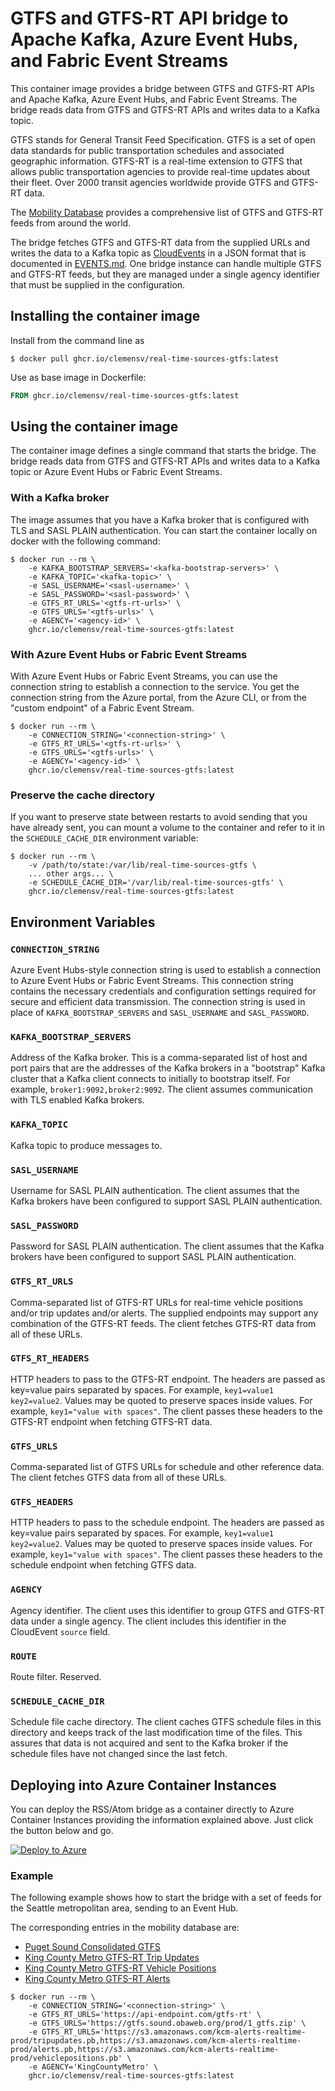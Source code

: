 # GTFS and GTFS-RT API bridge to Apache Kafka, Azure Event Hubs, and Fabric Event Streams

This container image provides a bridge between GTFS and GTFS-RT APIs and Apache
Kafka, Azure Event Hubs, and Fabric Event Streams. The bridge reads data from
GTFS and GTFS-RT APIs and writes data to a Kafka topic.

GTFS stands for General Transit Feed Specification. GTFS is a set of open data
standards for public transportation schedules and associated geographic
information. GTFS-RT is a real-time extension to GTFS that allows public
transportation agencies to provide real-time updates about their fleet. Over 2000
transit agencies worldwide provide GTFS and GTFS-RT data.

The [Mobility Database](mobilitydatabase.org) provides a comprehensive list of GTFS
and GTFS-RT feeds from around the world. 

The bridge fetches GTFS and GTFS-RT data from the supplied URLs and writes the
data to a Kafka topic as [CloudEvents](https://cloudevents.io/) in a JSON format that
is documented in [EVENTS.md](EVENTS.md). One bridge instance can handle multiple
GTFS and GTFS-RT feeds, but they are managed under a single agency identifier that
must be supplied in the configuration.

## Installing the container image

Install from the command line as
```shell
$ docker pull ghcr.io/clemensv/real-time-sources-gtfs:latest
```

Use as base image in Dockerfile:

```Dockerfile
FROM ghcr.io/clemensv/real-time-sources-gtfs:latest
```

## Using the container image

The container image defines a single command that starts the bridge. The bridge
reads data from GTFS and GTFS-RT APIs and writes data to a Kafka topic or
Azure Event Hubs or Fabric Event Streams.

### With a Kafka broker

The image assumes that you have a Kafka broker that is configured with TLS and
SASL PLAIN authentication. You can start the container locally on docker with
the following command:

```shell
$ docker run --rm \
    -e KAFKA_BOOTSTRAP_SERVERS='<kafka-bootstrap-servers>' \
    -e KAFKA_TOPIC='<kafka-topic>' \
    -e SASL_USERNAME='<sasl-username>' \
    -e SASL_PASSWORD='<sasl-password>' \
    -e GTFS_RT_URLS='<gtfs-rt-urls>' \
    -e GTFS_URLS='<gtfs-urls>' \
    -e AGENCY='<agency-id>' \
    ghcr.io/clemensv/real-time-sources-gtfs:latest
```

### With Azure Event Hubs or Fabric Event Streams

With Azure Event Hubs or Fabric Event Streams, you can use the connection string
to establish a connection to the service. You get the connection string from the
Azure portal, from the Azure CLI, or from the "custom endpoint" of a Fabric
Event Stream.

```shell
$ docker run --rm \
    -e CONNECTION_STRING='<connection-string>' \
    -e GTFS_RT_URLS='<gtfs-rt-urls>' \
    -e GTFS_URLS='<gtfs-urls>' \
    -e AGENCY='<agency-id>' \
    ghcr.io/clemensv/real-time-sources-gtfs:latest
```


### Preserve the cache directory

If you want to preserve state between restarts to avoid sending that you have
already sent, you can mount a volume to the container and refer to it in the
`SCHEDULE_CACHE_DIR` environment variable:

```shell
$ docker run --rm \
    -v /path/to/state:/var/lib/real-time-sources-gtfs \
    ... other args... \
    -e SCHEDULE_CACHE_DIR='/var/lib/real-time-sources-gtfs' \
    ghcr.io/clemensv/real-time-sources-gtfs:latest
```

## Environment Variables

### `CONNECTION_STRING`

Azure Event Hubs-style connection string is used to establish a connection to
Azure Event Hubs or Fabric Event Streams. This connection string contains the
necessary credentials and configuration settings required for secure and
efficient data transmission. The connection string is used in place of
`KAFKA_BOOTSTRAP_SERVERS` and `SASL_USERNAME` and `SASL_PASSWORD`.

### `KAFKA_BOOTSTRAP_SERVERS`

Address of the Kafka broker. This is a comma-separated list of host and port
pairs that are the addresses of the Kafka brokers in a "bootstrap" Kafka cluster
that a Kafka client connects to initially to bootstrap itself. For example,
`broker1:9092,broker2:9092`. The client assumes communication with TLS enabled
Kafka brokers.

### `KAFKA_TOPIC`

Kafka topic to produce messages to.

### `SASL_USERNAME`

Username for SASL PLAIN authentication. The client assumes that the Kafka
brokers have been configured to support SASL PLAIN authentication.

### `SASL_PASSWORD`

Password for SASL PLAIN authentication. The client assumes that the Kafka
brokers have been configured to support SASL PLAIN authentication.

### `GTFS_RT_URLS`

Comma-separated list of GTFS-RT URLs for real-time vehicle positions and/or trip
updates and/or alerts. The supplied endpoints may support any combination of the
GTFS-RT feeds. The client fetches GTFS-RT data from all of these URLs.

### `GTFS_RT_HEADERS`

HTTP headers to pass to the GTFS-RT endpoint. The headers are passed as
key=value pairs separated by spaces. For example, `key1=value1 key2=value2`.
Values may be quoted to preserve spaces inside values. For example,
`key1="value with spaces"`. The client passes these headers to the GTFS-RT
endpoint when fetching GTFS-RT data.

### `GTFS_URLS`

Comma-separated list of GTFS URLs for schedule and other reference data. The
client fetches GTFS data from all of these URLs.

### `GTFS_HEADERS`

HTTP headers to pass to the schedule endpoint. The headers are passed as
key=value pairs separated by spaces. For example, `key1=value1 key2=value2`.
Values may be quoted to preserve spaces inside values. For example,
`key1="value with spaces"`. The client passes these headers to the schedule
endpoint when fetching GTFS data.

### `AGENCY`

Agency identifier. The client uses this identifier to group GTFS and GTFS-RT
data under a single agency. The client includes this identifier in the CloudEvent
`source` field.

### `ROUTE`

Route filter. Reserved.

### `SCHEDULE_CACHE_DIR`

Schedule file cache directory. The client caches GTFS schedule files in this
directory and keeps track of the last modification time of the files. This
assures that data is not acquired and sent to the Kafka broker if the schedule
files have not changed since the last fetch.


## Deploying into Azure Container Instances

You can deploy the RSS/Atom bridge as a container directly to Azure Container
Instances providing the information explained above. Just click the button below and go.

[![Deploy to Azure](https://aka.ms/deploytoazurebutton)](https://portal.azure.com/#create/Microsoft.Template/uri/https%3A%2F%2Fraw.githubusercontent.com%2Fclemensv%2Freal-time-sources%2Fmain%2Fgtfs%2Fazure-template.json)


### Example

The following example shows how to start the bridge with a set of feeds for the
Seattle metropolitan area, sending to an Event Hub.

The corresponding entries in the mobility database are:
*  [Puget Sound Consolidated GTFS](https://mobilitydatabase.org/feeds/mdb-1080)
*  [King County Metro GTFS-RT Trip Updates](https://mobilitydatabase.org/feeds/mdb-1540)
*  [King County Metro GTFS-RT Vehicle Positions](https://mobilitydatabase.org/feeds/mdb-1542)
*  [King County Metro GTFS-RT Alerts](https://mobilitydatabase.org/feeds/mdb-1541)

```shell
$ docker run --rm \
    -e CONNECTION_STRING='<connection-string>' \
    -e GTFS_RT_URLS='https://api-endpoint.com/gtfs-rt' \
    -e GTFS_URLS='https://gtfs.sound.obaweb.org/prod/1_gtfs.zip' \
    -e GTFS_RT_URLS='https://s3.amazonaws.com/kcm-alerts-realtime-prod/tripupdates.pb,https://s3.amazonaws.com/kcm-alerts-realtime-prod/alerts.pb,https://s3.amazonaws.com/kcm-alerts-realtime-prod/vehiclepositions.pb' \
    -e AGENCY='KingCountyMetro' \
    ghcr.io/clemensv/real-time-sources-gtfs:latest
```
